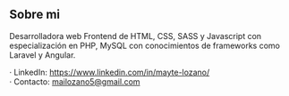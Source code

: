 ## Sobre mi

Desarrolladora web Frontend de HTML, CSS, SASS y Javascript con especialización en PHP, MySQL con conocimientos de frameworks como Laravel y Angular.


· LinkedIn: https://www.linkedin.com/in/mayte-lozano/
<br>· Contacto:  mailozano5@gmail.com
